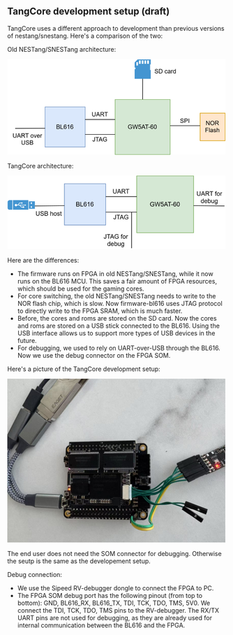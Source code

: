 ## TangCore development setup (draft)

TangCore uses a different approach to development than previous versions of nestang/snestang. Here's a comparison of the two:

Old NESTang/SNESTang architecture:

<img src="snestang.drawio.svg" width="500"/>

TangCore architecture:

<img src="tangcores.drawio.svg" width="500"/>

Here are the differences:
* The firmware runs on FPGA in old NESTang/SNESTang, while it now runs on the BL616 MCU. This saves a fair amount of FPGA resources, which should be used for the gaming cores.
* For core switching, the old NESTang/SNESTang needs to write to the NOR flash chip, which is slow. Now firmware-bl616 uses JTAG protocol to directly write to the FPGA SRAM, which is much faster.
* Before, the cores and roms are stored on the SD card. Now the cores and roms are stored on a USB stick connected to the BL616. Using the USB interface allows us to support more types of USB devices in the future.
* For debugging, we used to rely on UART-over-USB through the BL616. Now we use the debug connector on the FPGA SOM.

Here's a picture of the TangCore development setup:

<img src="tangcores-dev-setup.jpg" width="500"/>

The end user does not need the SOM connector for debugging. Otherwise the seutp is the same as the developement setup.

Debug connection:
* We use the Sipeed RV-debugger dongle to connect the FPGA to PC.
* The FPGA SOM debug port has the following pinout (from top to bottom): GND, BL616_RX, BL616_TX, TDI, TCK, TDO, TMS, 5V0. We connect the TDI, TCK, TDO, TMS pins to the RV-debugger. The RX/TX UART pins are not used for debugging, as they are already used for internal communication between the BL616 and the FPGA.



